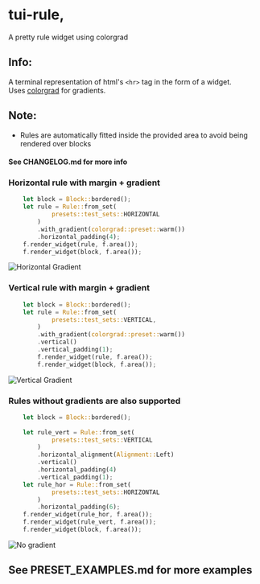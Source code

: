 # tui-rule, 
A pretty rule widget using colorgrad
## Info: 
A terminal representation of html's `<hr>` tag in the form of a widget.  
Uses [colorgrad](https://crates.io/crates/colorgrad) for gradients.
## Note:
- Rules are automatically fitted inside the provided area to avoid being rendered over blocks
#### See CHANGELOG.md for more info

### Horizontal rule with margin + gradient
```rust
    let block = Block::bordered();
    let rule = Rule::from_set(
            presets::test_sets::HORIZONTAL
        )
        .with_gradient(colorgrad::preset::warm())
        .horizontal_padding(4);
    f.render_widget(rule, f.area());
    f.render_widget(block, f.area());
```
![Horizontal Gradient](https://vhs.charm.sh/vhs-62MZQbra2ktFXds4rIK1wt.gif)
### Vertical rule with margin + gradient
```rust
    let block = Block::bordered();
    let rule = Rule::from_set(
            presets::test_sets::VERTICAL,
        )
        .with_gradient(colorgrad::preset::warm())
        .vertical()
        .vertical_padding(1);
        f.render_widget(rule, f.area());
        f.render_widget(block, f.area());
```
![Vertical Gradient](https://vhs.charm.sh/vhs-6AcaSwrZXBs0aBSSAxq0Qs.gif)

### Rules without gradients are also supported
```rust
    let block = Block::bordered();
    
    let rule_vert = Rule::from_set(
            presets::test_sets::VERTICAL
        )
        .horizontal_alignment(Alignment::Left)
        .vertical()
        .horizontal_padding(4)
        .vertical_padding(1);
    let rule_hor = Rule::from_set(
            presets::test_sets::HORIZONTAL
        )
        .horizontal_padding(6);
    f.render_widget(rule_hor, f.area());
    f.render_widget(rule_vert, f.area());
    f.render_widget(block, f.area());
```
![No gradient](https://vhs.charm.sh/vhs-7dfINmVfh15uF9JDQZcmTy.gif)
## See PRESET_EXAMPLES.md for more examples
